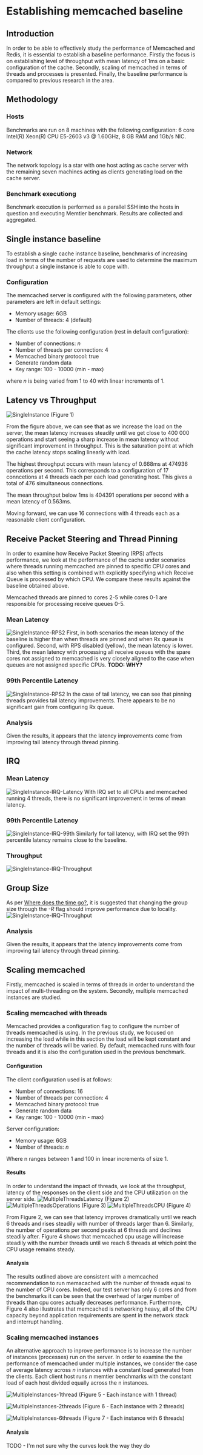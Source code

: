 # Establishing memcached baseline

## Introduction
In order to be able to effectively study the performance of Memcached and Redis, it is essential to establish a baseline performance. Firstly the focus is on establishing level of throughput with mean latency of 1ms on a basic configuration of the cache. Secondly, scaling of memcached in terms of threads and processes is presented. Finally, the baseline performance is compared to previous research in the area.

## Methodology

### Hosts
Benchmarks are run on 8 machines with the following configuration: 6 core Intel(R) Xeon(R) CPU E5-2603 v3 @ 1.60GHz, 8 GB RAM and 1Gb/s NIC.

### Network
The network topology is a star with one host acting as cache server with the remaining seven machines acting as clients generating load on the cache server.

### Benchmark executiong
Benchmark execution is performed as a parallel SSH into the hosts in question and executing Memtier benchmark. Results are collected and aggregated.


## Single instance baseline
To establish a single cache instance baseline, benchmarks of increasing load in terms of the number of requests are used to determine the maximum throughput a single instance is able to cope with.

### Configuration
The memcached server is configured with the following parameters, other parameters are left in default settings:
* Memory usage: 6GB
* Number of threads: 4 (default)

The clients use the following configuration (rest in default configuration):
* Number of connections: *n*
* Number of threads per connection: 4
* Memcached binary protocol: true
* Generate random data
* Key range: 100 - 10000 (min - max)

where *n* is being varied from 1 to 40 with linear increments of 1.

## Latency vs Throughput
![SingleInstance](./single-instance-baseline.png)
(Figure 1)

From the figure above, we can see that as we increase the load on the server, the mean latency increases steadily until we get close to 400 000 operations and start seeing a sharp increase in mean latency without significant improvement in throughput. This is the saturation point at which the cache latency stops scaling linearly with load.

The highest throughput occurs with mean latency of 0.668ms at 474936 operations per second. This corresponds to a configuration of 17 conncetions at 4 threads each per each load generating host. This gives a total of 476 simultaneous connections.

The mean throughput below 1ms is 404391 operations per second with a mean latency of 0.563ms.

Moving forward, we can use 16 connections with 4 threads each as a reasonable client configuration.


## Receive Packet Steering and Thread Pinning
In order to examine how Receive Packet Steering (RPS) affects performance, we look at the performance of the cache under scenarios where threads running memcached are pinned to specific CPU cores and also when this setting is combined with explicitly specifying which Receive Queue is processed by which CPU. We compare these results against the baseline obtained above.

Memcached threads are pinned to cores 2-5 while cores 0-1 are responsible for processing receive queues 0-5.

### Mean Latency
![SingleInstance-RPS2](./single-instance-rps-latency-comparison.png)
First, in both scenarios the mean latency of the baseline is higher than when threads are pinned and when Rx queue is configured. Second, with RPS disabled (yellow), the mean latency is lower. Third, the mean latency with processing all receive queues with the spare cores not assigned to memcached is very closely aligned to the case when queues are not assigned specific CPUs. **TODO: WHY?**


### 99th Percentile Latency
![SingleInstance-RPS2](./single-instance-rps-99th-comparison.png)
In the case of tail latency, we can see that pinning threads provides tail latency improvements. There appears to be no significant gain from configuring Rx queue.

### Analysis
Given the results, it appears that the latency improvements come from improving tail latency through thread pinning.


## IRQ
### Mean Latency
![SingleInstance-IRQ-Latency](./single-instance-irq-latency.png)
With IRQ set to all CPUs and memcached running 4 threads, there is no significant improvement in terms of mean latency.

### 99th Percentile Latency
![SingleInstance-IRQ-99th](./single-instance-irq-99th.png)
Similarly for tail latency, with IRQ set the 99th percentile latency remains close to the baseline.

### Throughput
![SingleInstance-IRQ-Throughput](./single-instance-irq-throughput.png)


## Group Size
As per [Where does the time go?](http://ieeexplore.ieee.org/stamp/stamp.jsp?tp=&arnumber=7095781), it is suggested that changing the group size through the *-R* flag should improve performance due to locality.
![SingleInstance-IRQ-Throughput](./single-instance-groups.png)

### Analysis
Given the results, it appears that the latency improvements come from improving tail latency through thread pinning.

## Scaling memcached
Firstly, memcached is scaled in terms of threads in order to understand the impact of multi-threading on the system. Secondly, multiple memcached instances are studied.

### Scaling memcached with threads
Memcached provides a configuration flag to configure the number of threads memcached is using. In the previous study, we focused on increasing the load while in this section the load will be kept constant and the number of threads will be varied. By default, memcached runs with four threads and it is also the configuration used in the previous benchmark.

#### Configuration
The client configuration used is at follows:
* Number of connections: 16
* Number of threads per connection: 4
* Memcached binary protocol: true
* Generate random data
* Key range: 100 - 10000 (min - max)

Server configuration:
* Memory usage: 6GB
* Number of threads: *n*

Where n ranges between 1 and 100 in linear increments of size 1.

#### Results
In order to understand the impact of threads, we look at the throughput, latency of the responses on the client side and the CPU utilization on the server side.
![MultipleThreadsLatency](./multiple-threads-latency.png)
(Figure 2)
![MultipleThreadsOperations](./multiple-threads-operations.png)
(Figure 3)
![MultipleThreadsCPU](./multiple-threads-cpu.png)
(Figure 4)

From Figure 2, we can see that latency improves dramatically until we reach 6 threads and rises steadily with number of threads larger than 6. Similarly, the number of operations per second peaks at 6 threads and declines steadily after. Figure 4 shows that memcached cpu usage will increase steadily with the number threads until we reach 6 threads at which point the CPU usage remains steady.

#### Analysis
The results outlined above are consistent with a memcached recommendation to run memacached with the number of threads equal to the number of CPU cores. Indeed, our test server has only 6 cores and from the benchmarks it can be seen that the overhead of larger number of threads than cpu cores actually decreases performance. Furthermore, Figure 4 also illustrates that memcached is networking heavy, all of the CPU capacity beyond application requirements are spent in the network stack and interrupt handling.


### Scaling memcached instances
An alternative approach to inprove performance is to increase the number of instances (processes) run on the server. In order to examine the the performance of memcached under multiple instances, we consider the case of average latency across *n* instances with a constant load generated from the clients. Each client host runs *n* memtier benchmarks with the constant load of each host divided equally across the n instances.

![MultipleInstances-1thread](./multiple-instances-1thread.png)
(Figure 5 - Each instance with 1 thread)


![MultipleInstances-2threads](./multiple-instances-2threads.png)
(Figure 6 - Each instance with 2 threads)


![MultipleInstances-6threads](./multiple-instances-6threads.png)
(Figure 7 - Each instance with 6 threads)

#### Analysis
TODO - I'm not sure why the curves look the way they do

###


